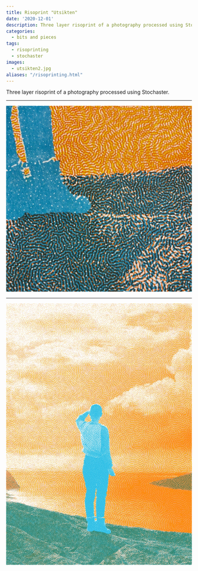 ```yaml
---
title: Risoprint "Utsikten"
date: '2020-12-01'
description: Three layer risoprint of a photography processed using Stochaster. 
categories: 
  - bits and pieces
tags:
  - risoprinting
  - stochaster
images:
  - utsikten2.jpg
aliases: "/risoprinting.html"
---
```


Three layer risoprint of a photography processed using Stochaster. 

---

![Physical format](utsikten1.jpg)

---

![Physical format](utsikten2.jpg)

